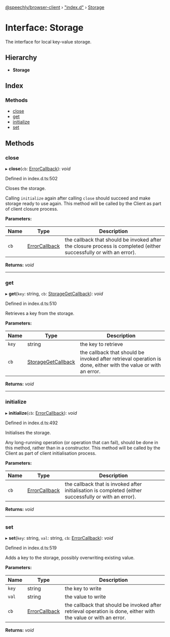 [@speechly/browser-client](../README.md) › ["index.d"](../modules/_index_d_.md) › [Storage](_index_d_.storage.md)

# Interface: Storage

The interface for local key-value storage.

## Hierarchy

* **Storage**

## Index

### Methods

* [close](_index_d_.storage.md#close)
* [get](_index_d_.storage.md#get)
* [initialize](_index_d_.storage.md#initialize)
* [set](_index_d_.storage.md#set)

## Methods

###  close

▸ **close**(`cb`: [ErrorCallback](../modules/_index_d_.md#errorcallback)): *void*

Defined in index.d.ts:502

Closes the storage.

Calling `initialize` again after calling `close` should succeed and make storage ready to use again.
This method will be called by the Client as part of client closure process.

**Parameters:**

Name | Type | Description |
------ | ------ | ------ |
`cb` | [ErrorCallback](../modules/_index_d_.md#errorcallback) | the callback that should be invoked after the closure process is completed (either successfully or with an error).  |

**Returns:** *void*

___

###  get

▸ **get**(`key`: string, `cb`: [StorageGetCallback](../modules/_index_d_.md#storagegetcallback)): *void*

Defined in index.d.ts:510

Retrieves a key from the storage.

**Parameters:**

Name | Type | Description |
------ | ------ | ------ |
`key` | string | the key to retrieve |
`cb` | [StorageGetCallback](../modules/_index_d_.md#storagegetcallback) | the callback that should be invoked after retrieval operation is done, either with the value or with an error.  |

**Returns:** *void*

___

###  initialize

▸ **initialize**(`cb`: [ErrorCallback](../modules/_index_d_.md#errorcallback)): *void*

Defined in index.d.ts:492

Initialises the storage.

Any long-running operation (or operation that can fail), should be done in this method,
rather than in a constructor.
This method will be called by the Client as part of client initialisation process.

**Parameters:**

Name | Type | Description |
------ | ------ | ------ |
`cb` | [ErrorCallback](../modules/_index_d_.md#errorcallback) | the callback that is invoked after initialisation is completed (either successfully or with an error).  |

**Returns:** *void*

___

###  set

▸ **set**(`key`: string, `val`: string, `cb`: [ErrorCallback](../modules/_index_d_.md#errorcallback)): *void*

Defined in index.d.ts:519

Adds a key to the storage, possibly overwriting existing value.

**Parameters:**

Name | Type | Description |
------ | ------ | ------ |
`key` | string | the key to write |
`val` | string | the value to write |
`cb` | [ErrorCallback](../modules/_index_d_.md#errorcallback) | the callback that should be invoked after retrieval operation is done, either with the value or with an error.  |

**Returns:** *void*
